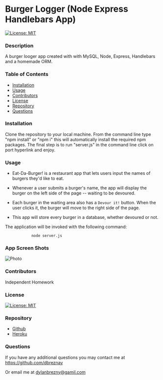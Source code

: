 # Burger Logger (Node Express Handlebars App)
  
  [![License: MIT](https://img.shields.io/badge/License-MIT-yellow.svg)](https://opensource.org/licenses/MIT)
  
  ### Description

  A burger looger app created with with MySQL, Node, Express, Handlebars and a homemade ORM. 
  
  ### Table of Contents

  * [Installation](#installation)
  * [Usage](#usage)
  * [Contributors](#contributors)
  * [License](#license)
  * [Repository](#Repository)
  * [Questions](#questions)

  ### Installation

  Clone the repository to your local machine. From the command line type "npm install" or "npm i" this will automatically install the required npm packages. The final step is to run "server.js" in the command line click on port hyperlink and enjoy. 

  ### Usage

  * Eat-Da-Burger! is a restaurant app that lets users input the names of burgers they'd like to eat.

  * Whenever a user submits a burger's name, the app will   display the burger on the left side of the page -- waiting to be devoured.

  * Each burger in the waiting area also has a `Devour it!` button. When the user clicks it, the burger will move to the right side of the page.

  * This app will store every burger in a database, whether devoured or not.

The application will be invoked with the following command:

                node server.js

  ### App Screen Shots

  ![Photo]()   
  
  ### Contributors

  Independent Homework

  ### License

  [![License: MIT](https://img.shields.io/badge/License-MIT-yellow.svg)](https://opensource.org/licenses/MIT)

  ### Repository

  - [Github](https://github.com/dbreznay/Burger-App)
  - [Heroku]()

  ### Questions

  If you have any additional questions you may contact me at https://github.com/dbreznay

  Or email me at dylanbrezny@gamil.com